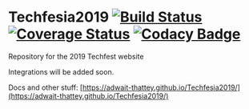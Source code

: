 # Techfesia2019 [![Build Status](https://travis-ci.org/adwait-thattey/Techfesia2019.svg?branch=master)](https://travis-ci.org/adwait-thattey/Techfesia2019)   [![Coverage Status](https://coveralls.io/repos/github/adwait-thattey/Techfesia2019/badge.svg?branch=master)](https://coveralls.io/github/adwait-thattey/Techfesia2019?branch=master) [![Codacy Badge](https://api.codacy.com/project/badge/Grade/a452db7571844503bc3d501ca7578621)](https://www.codacy.com/app/coder-dude/Techfesia2019?utm_source=github.com&amp;utm_medium=referral&amp;utm_content=adwait-thattey/Techfesia2019&amp;utm_campaign=Badge_Grade)


Repository for the 2019 Techfest website 

Integrations will be added soon.

Docs and other stuff: [https://adwait-thattey.github.io/Techfesia2019/](https://adwait-thattey.github.io/Techfesia2019/)
